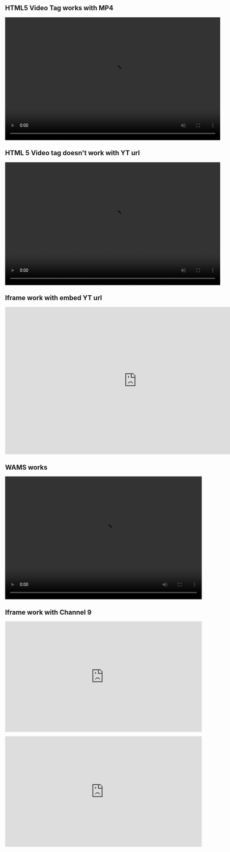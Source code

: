 ## HTML5 Video Tag works with MP4
<video width="700" height="400" controls>
<source src="https://wus-streaming-video-rt-microsoft-com.akamaized.net/88cccf51-4d0f-4ba7-9901-91c8ca69de2d/0ffa8dcf-8fd7-4a06-9f5b-bf8115a9_1920x1080_1833.mp4" type="video/mp4">
Your browser does not support the video tag.
</video> 

## HTML 5 Video tag doesn't work with YT url
<video width="700" height="400" controls="controls">
<source src="https://youtu.be/LFISKq4hi4c" type="video/mp4" >
Your browser does not support the video tag.
</video> 

## Iframe work with embed YT url
<iframe width="854" height="480" src="https://www.youtube.com/embed/QYrkFMY2Jsk" frameborder="0" allow="autoplay; encrypted-media" allowfullscreen></iframe>

## WAMS works
<link href="//amp.azure.net/libs/amp/latest/skins/amp-default/azuremediaplayer.min.css" rel="stylesheet">
<script src="//amp.azure.net/libs/amp/latest/azuremediaplayer.min.js"></script>

<video id="azuremediaplayer" class="azuremediaplayer amp-default-skin amp-big-play-centered" controls autoplay width="640" height="400" poster="" data-setup='{}' tabindex="0">
   <source src="//mlxite3.origin.mediaservices.windows.net/6416a2d8-2e91-405c-b099-b2eee25f6e54/01 Video Intro Modern Web and Modern App Requirements.ism/manifest"  type="application/vnd.ms-sstr+xml"/>
   <p class="amp-no-js">To view this video please enable JavaScript, and consider upgrading to a web browser that supports HTML5 video</p>
</video>

## Iframe work with Channel 9
<p><iframe width="640" height="360" src="https://channel9.msdn.com/Series/DevOps-Fundamentals/Automated-Testing/player" frameborder="0" allowfullscreen=""></iframe></p>
<p><iframe width="640" height="360" src="https://channel9.msdn.com/Series/DevOps-Fundamentals/Continuous-Integration/player" frameborder="0" allowfullscreen=""></iframe></p>
